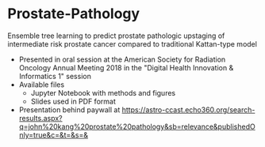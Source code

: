 # Prostate-Pathology
Ensemble tree learning to predict prostate pathologic upstaging of intermediate risk prostate cancer compared to traditional Kattan-type model

- Presented in oral session at the American Society for Radiation Oncology Annual Meeting 2018 in the "Digital Health Innovation & Informatics 1" session
- Available files
  - Jupyter Notebook with methods and figures
  - Slides used in PDF format
- Presentation behind paywall at https://astro-ccast.echo360.org/search-results.aspx?q=john%20kang%20prostate%20pathology&sb=relevance&publishedOnly=true&c=&t=&s=&



